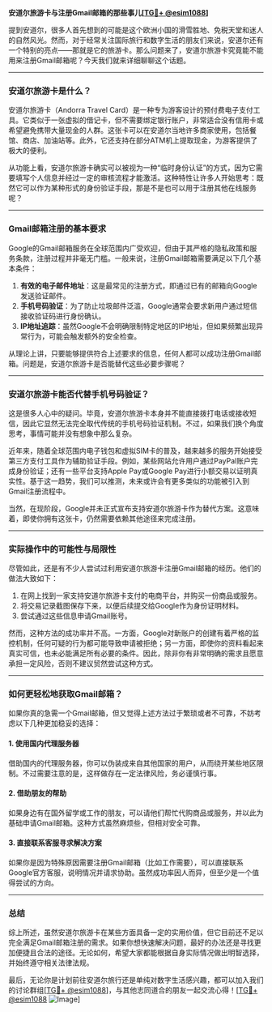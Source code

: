 **安道尔旅游卡与注册Gmail邮箱的那些事儿[[TG💪+ @esim1088](https://t.me/s/esim1088)]**

提到安道尔，很多人首先想到的可能是这个欧洲小国的滑雪胜地、免税天堂和迷人的自然风光。然而，对于经常关注国际旅行和数字生活的朋友们来说，安道尔还有一个特别的亮点——那就是它的旅游卡。那么问题来了，安道尔旅游卡究竟能不能用来注册Gmail邮箱呢？今天我们就来详细聊聊这个话题。

---

### 安道尔旅游卡是什么？

安道尔旅游卡（Andorra Travel Card）是一种专为游客设计的预付费电子支付工具。它类似于一张虚拟的借记卡，但不需要绑定银行账户，非常适合没有信用卡或希望避免携带大量现金的人群。这张卡可以在安道尔当地许多商家使用，包括餐馆、商店、加油站等。此外，它还支持在部分ATM机上提取现金，为游客提供了极大的便利。

从功能上看，安道尔旅游卡确实可以被视为一种“临时身份认证”的方式，因为它需要填写个人信息并经过一定的审核流程才能激活。这种特性让许多人开始思考：既然它可以作为某种形式的身份验证手段，那是不是也可以用于注册其他在线服务呢？

---

### Gmail邮箱注册的基本要求

Google的Gmail邮箱服务在全球范围内广受欢迎，但由于其严格的隐私政策和服务条款，注册过程并非毫无门槛。一般来说，注册Gmail邮箱需要满足以下几个基本条件：

1. **有效的电子邮件地址**：这是最常见的注册方式，即通过已有的邮箱向Google发送验证邮件。
2. **手机号码验证**：为了防止垃圾邮件泛滥，Google通常会要求新用户通过短信接收验证码进行身份确认。
3. **IP地址追踪**：虽然Google不会明确限制特定地区的IP地址，但如果频繁出现异常行为，可能会触发额外的安全检查。

从理论上讲，只要能够提供符合上述要求的信息，任何人都可以成功注册Gmail邮箱。问题是，安道尔旅游卡是否能替代这些必要步骤呢？

---

### 安道尔旅游卡能否代替手机号码验证？

这是很多人心中的疑问。毕竟，安道尔旅游卡本身并不能直接拨打电话或接收短信，因此它显然无法完全取代传统的手机号码验证机制。不过，如果我们换个角度思考，事情可能并没有想象中那么复杂。

近年来，随着全球范围内电子钱包和虚拟SIM卡的普及，越来越多的服务开始接受第三方支付工具作为辅助验证手段。例如，某些网站允许用户通过PayPal账户完成身份验证；还有一些平台支持Apple Pay或Google Pay进行小额交易以证明真实性。基于这一趋势，我们可以推测，未来或许会有更多类似的功能被引入到Gmail注册流程中。

当然，在现阶段，Google并未正式宣布支持安道尔旅游卡作为替代方案。这意味着，即使你拥有这张卡，仍然需要依赖其他途径来完成注册。

---

### 实际操作中的可能性与局限性

尽管如此，还是有不少人尝试过利用安道尔旅游卡注册Gmail邮箱的经历。他们的做法大致如下：

1. 在网上找到一家支持安道尔旅游卡支付的电商平台，并购买一份商品或服务。
2. 将交易记录截图保存下来，以便后续提交给Google作为身份证明材料。
3. 尝试通过这些信息申请Gmail账号。

然而，这种方法的成功率并不高。一方面，Google对新账户的创建有着严格的监控机制，任何可疑的行为都可能导致申请被拒绝；另一方面，即使你的资料看起来真实可信，也未必能满足所有必要的条件。因此，除非你有非常明确的需求且愿意承担一定风险，否则不建议贸然尝试这种方式。

---

### 如何更轻松地获取Gmail邮箱？

如果你真的急需一个Gmail邮箱，但又觉得上述方法过于繁琐或者不可靠，不妨考虑以下几种更加稳妥的选择：

#### 1. 使用国内代理服务器
借助国内的代理服务器，你可以伪装成来自其他国家的用户，从而绕开某些地区限制。不过需要注意的是，这样做存在一定法律风险，务必谨慎行事。

#### 2. 借助朋友的帮助
如果身边有在国外留学或工作的朋友，可以请他们帮忙代购商品或服务，并以此为基础申请Gmail邮箱。这种方式虽然麻烦些，但相对安全可靠。

#### 3. 直接联系客服寻求解决方案
如果你是因为特殊原因需要注册Gmail邮箱（比如工作需要），可以直接联系Google官方客服，说明情况并请求协助。虽然成功率因人而异，但至少是一个值得尝试的方向。

---

### 总结

综上所述，虽然安道尔旅游卡在某些方面具备一定的实用价值，但它目前还不足以完全满足Gmail邮箱注册的需求。如果你想快速解决问题，最好的办法还是寻找更加便捷且合法的途径。无论如何，希望大家都能根据自身实际情况做出明智选择，并始终遵守相关法律法规。

最后，无论你是计划前往安道尔旅行还是单纯对数字生活感兴趣，都可以加入我们的讨论群组[[TG💪+ @esim1088](https://t.me/s/esim1088)]，与其他志同道合的朋友一起交流心得！[[TG💪+ @esim1088](https://t.me/s/esim1088) ![Image](https://i.postimg.cc/4NQfJmqS/Snipaste-2025-05-13-00-14-12.png)]